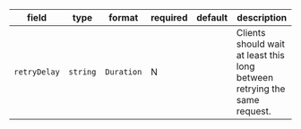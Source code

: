 | field | type | format | required | default | description |
|---|---|---|---|---|---|
| `retryDelay` | `string` | `Duration` | N |  | Clients should wait at least this long between retrying the same request. |
